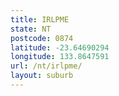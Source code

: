 ```yaml
---
title: IRLPME
state: NT
postcode: 0874
latitude: -23.64690294
longitude: 133.8647591
url: /nt/irlpme/
layout: suburb
---
```

